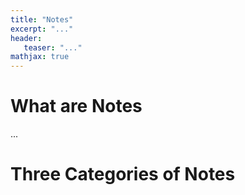 ```yaml
---
title: "Notes"
excerpt: "..."
header:
   teaser: "..."
mathjax: true
---
```


# What are Notes

...

# Three Categories of Notes